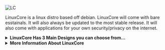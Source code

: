 ![LC](https://github.com/0WordsT0Say/LinuxCore/assets/92313834/35c93947-f64b-4803-af85-cda2b7ed4a42)

LinuxCore is a linux distro based off debian. LinuxCore will come with bare esstainals. It will also always be updated to the most stable release. It will also come with applications for your own security/privacy on the internet.

<details>
<summary><b>LinuxCore Has 3 Main Designs you can choose from...</b></summary> <br />
  
(1.Default) <br />
<br />
[Image missing] <br />
<br />
(2.Windows 10) <br />
<br />
[Image missing] <br />
<br />  
(3.macOS 11+) <br />
<br />
[Image missing] <br />
<br />
</details>


<details>
<summary><b>More Information About LinuxCore</b></summary> <br />
  
LinuxCore was orginally gonna be named LinxCore. Until we found out a company product goes by LinX Core. So we changed to have LinuxCore with the U instead. <br />
  
LinuxCore was first thought of 10/24/2023 and execution to be making LinuxCore soon followed after. The thought of LinuxCore was accidental while making wallpapers. It was gonna be a wallpaper with the andromeda galaxy and the word core in the bottom left corner. But soon after it felt as if something was missing I looked at the filename LinxCore and thats what I added was Linx, and just then I wanted to make my very own Linux Distro. Of course it is now LinuxCore. <br />

</details>
